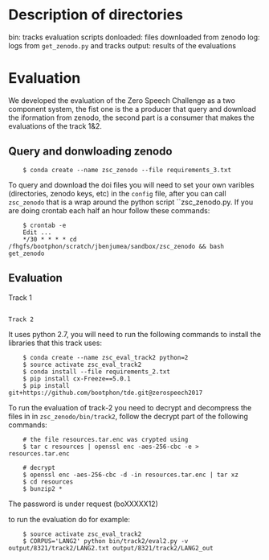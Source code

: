 
Description of directories
==========================

bin: tracks evaluation scripts
donloaded: files downloaded from zenodo
log: logs from `get_zenodo.py` and tracks 
output: results of the evaluations


Evaluation
==========

We developed the evaluation of the Zero Speech Challenge as a two component 
system, the fist one is the a producer that query and download the iformation
from zenodo, the second part is a consumer that makes the evaluations of 
the track 1&2.


Query and donwloading zenodo
----------------------------


```
    $ conda create --name zsc_zenodo --file requirements_3.txt
```

To query and download the doi files you will need to set your own 
varibles (directories, zenodo keys, etc) in the `config` file, 
after you can call `zsc_zenodo` that is a wrap around the python
script ``zsc_zenodo.py. If you are doing crontab each half an hour follow 
these commands:


```
    $ crontab -e
    Edit ...
    */30 * * * * cd /fhgfs/bootphon/scratch/jbenjumea/sandbox/zsc_zenodo && bash get_zenodo 
```

Evaluation
----------


Track 1
~~~~~~~

Track 2 
~~~~~~~


It uses python 2.7, you will need to run the following commands to install
the libraries that this track uses:


```
    $ conda create --name zsc_eval_track2 python=2
    $ source activate zsc_eval_track2
    $ conda install --file requirements_2.txt
    $ pip install cx-Freeze==5.0.1
    $ pip install git+https://github.com/bootphon/tde.git@zerospeech2017

```


To run the evaluation of track-2 you need to decrypt and decompress the files
in in `zsc_zenodo/bin/track2`, follow the decrypt part of the following commands:

```
    # the file resources.tar.enc was crypted using
    $ tar c resources | openssl enc -aes-256-cbc -e > resources.tar.enc 

    # decrypt
    $ openssl enc -aes-256-cbc -d -in resources.tar.enc | tar xz
    $ cd resources
    $ bunzip2 *
```

The password is under request (boXXXXX12)

to run the evaluation do for example:
```
    $ source activate zsc_eval_track2
    $ CORPUS='LANG2' python bin/track2/eval2.py -v output/8321/track2/LANG2.txt output/8321/track2/LANG2_out 

```


